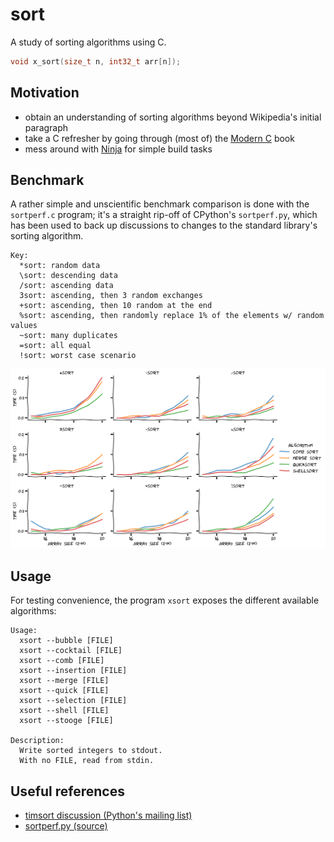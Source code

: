 # sort

A study of sorting algorithms using C.

```c
void x_sort(size_t n, int32_t arr[n]);
```

## Motivation

- obtain an understanding of sorting algorithms beyond Wikipedia's initial paragraph
- take a C refresher by going through (most of) the
  [Modern C](https://modernc.gforge.inria.fr/) book
- mess around with [Ninja](https://ninja-build.org/) for simple build tasks

## Benchmark

A rather simple and unscientific benchmark comparison is done with
the `sortperf.c` program;
it's a straight rip-off of CPython's `sortperf.py`,
which has been used to back up discussions to changes to the
standard library's sorting algorithm.

```text
Key:
  *sort: random data
  \sort: descending data
  /sort: ascending data
  3sort: ascending, then 3 random exchanges
  +sort: ascending, then 10 random at the end
  %sort: ascending, then randomly replace 1% of the elements w/ random values
  ~sort: many duplicates
  =sort: all equal
  !sort: worst case scenario
```

![Sorting algorithms runtime comparison](out.svg)

## Usage

For testing convenience, the program `xsort` exposes the different available algorithms:

```text
Usage:
  xsort --bubble [FILE]
  xsort --cocktail [FILE]
  xsort --comb [FILE]
  xsort --insertion [FILE]
  xsort --merge [FILE]
  xsort --quick [FILE]
  xsort --selection [FILE]
  xsort --shell [FILE]
  xsort --stooge [FILE]

Description:
  Write sorted integers to stdout.
  With no FILE, read from stdin.
```

## Useful references

- [timsort discussion (Python's mailing list)](https://mail.python.org/pipermail/python-dev/2002-July/026837.html)
- [sortperf.py (source)](https://github.com/python/cpython/blob/master/Lib/test/sortperf.py)
